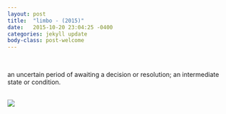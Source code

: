 ```yaml
---
layout: post
title:  "limbo - (2015)"
date:   2015-10-20 23:04:25 -0400
categories: jekyll update
body-class: post-welcome
---
```

<br>
<p>an uncertain period of awaiting a decision or resolution; an intermediate state or condition.</p>
<br>
<div class="img_row">
<img src="{{ site.baseurl }}/img/limbo.gif">
</div>

<br>
